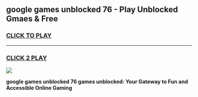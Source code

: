 
## google games unblocked 76 - Play Unblocked Gmaes & Free
<h3>
<a href="https://premium.freeplayer.one?title=google_games_unblocked_76&ref=20F">CLICK TO PLAY</a></h3>
<hr>

<h3>
<a href="https://premium.freeplayer.one?title=google_games_unblocked_76&ref=20F">CLICK 2 PLAY</a>
  
</h3>

<a href="https://premium.freeplayer.one?title=google_games_unblocked_76&ref=20F/"><img src="https://clearcache.store/games.png"></a>


**google games unblocked 76 games unblocked: Your Gateway to Fun and Accessible Online Gaming**

